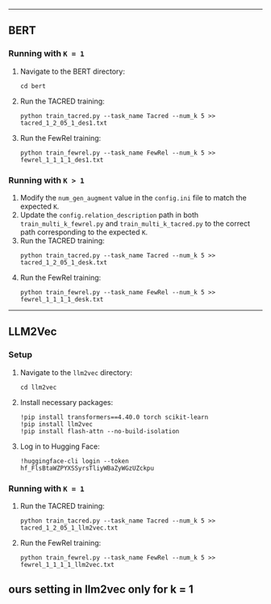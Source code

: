 
---

## BERT

### Running with `K = 1`

1. Navigate to the BERT directory:
   ```
   cd bert
   ```
2. Run the TACRED training:
   ```
   python train_tacred.py --task_name Tacred --num_k 5 >> tacred_1_2_05_1_des1.txt
   ```
3. Run the FewRel training:
   ```
   python train_fewrel.py --task_name FewRel --num_k 5 >> fewrel_1_1_1_1_des1.txt
   ```

### Running with `K > 1`

1. Modify the `num_gen_augment` value in the `config.ini` file to match the expected `K`.
2. Update the `config.relation_description` path in both `train_multi_k_fewrel.py` and `train_multi_k_tacred.py` to the correct path corresponding to the expected `K`.
3. Run the TACRED training:
   ```
   python train_tacred.py --task_name Tacred --num_k 5 >> tacred_1_2_05_1_desk.txt
   ```
4. Run the FewRel training:
   ```
   python train_fewrel.py --task_name FewRel --num_k 5 >> fewrel_1_1_1_1_desk.txt
   ```

---

## LLM2Vec

### Setup

1. Navigate to the `llm2vec` directory:
   ```
   cd llm2vec
   ```
2. Install necessary packages:
   ```
   !pip install transformers==4.40.0 torch scikit-learn 
   !pip install llm2vec
   !pip install flash-attn --no-build-isolation
   ```
3. Log in to Hugging Face:
   ```
   !huggingface-cli login --token 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
   ```

### Running with `K = 1`

1. Run the TACRED training:
   ```
   python train_tacred.py --task_name Tacred --num_k 5 >> tacred_1_2_05_1_llm2vec.txt
   ```
2. Run the FewRel training:
   ```
   python train_fewrel.py --task_name FewRel --num_k 5 >> fewrel_1_1_1_1_llm2vec.txt
   ```
ours setting in llm2vec only for k = 1
--- 

